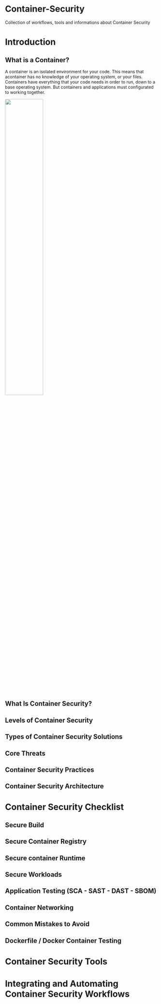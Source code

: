 # Container-Security
Collection of workflows, tools and informations about Container Security

# Introduction

## What is a Container?
A container is an isolated environment for your code. This means that acontainer has no knowledge of your operating system, or your files. Containers have everything that your code needs in order to run, down to a base operating system. But containers and applications must configurated to working together.

<img src="[https://user-images.githubusercontent.com/16319829/81180309-2b51f000-8fee-11ea-8a78-ddfe8c3412a7.png](https://www.veritis.com/wp-content/uploads/2019/09/virtual-machine-and-container-deployments.jpg)" width=50% height=50%>

## What Is Container Security?

## Levels of Container Security

## Types of Container Security Solutions

## Core Threats

## Container Security Practices

## Container Security Architecture

# Container Security Checklist

## Secure Build
## Secure Container Registry
## Secure container Runtime
## Secure Workloads
## Application Testing (SCA - SAST - DAST - SBOM)
## Container Networking
## Common Mistakes to Avoid
## Dockerfile / Docker Container Testing

# Container Security Tools

# Integrating and Automating Container Security Workflows

